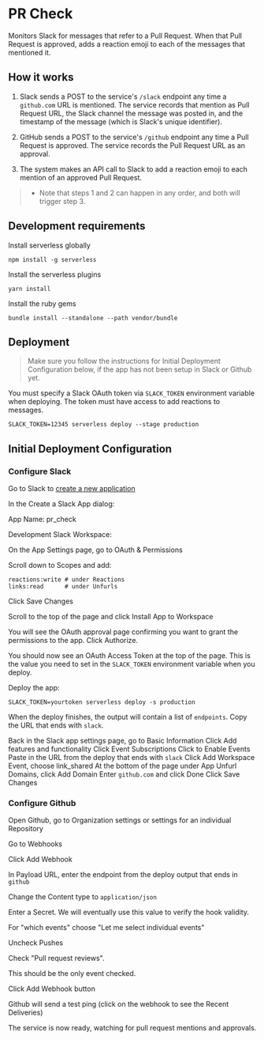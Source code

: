 # PR Check

Monitors Slack for messages that refer to a Pull Request. When that Pull Request
is approved, adds a reaction emoji to each of the messages that mentioned it.

## How it works

1. Slack sends a POST to the service's `/slack` endpoint any time a `github.com` URL is mentioned.
The service records that mention as Pull Request URL, the Slack channel the message was posted in,
and the timestamp of the message (which is Slack's unique identifier).

2. GitHub sends a POST to the service's `/github` endpoint any time a Pull Request is approved.
The service records the Pull Request URL as an approval.

3. The system makes an API call to Slack to add a reaction emoji to each mention of an approved Pull Request.

> * Note that steps 1 and 2 can happen in any order, and both will trigger step 3.

## Development requirements

Install serverless globally

```
npm install -g serverless
```

Install the serverless plugins

```
yarn install
```

Install the ruby gems

```
bundle install --standalone --path vendor/bundle
```

## Deployment

> Make sure you follow the instructions for Initial Deployment Configuration
below, if the app has not been setup in Slack or Github yet.

You must specify a Slack OAuth token via `SLACK_TOKEN` environment variable
when deploying. The token must have access to add reactions to messages.

```
SLACK_TOKEN=12345 serverless deploy --stage production
```

## Initial Deployment Configuration

### Configure Slack

Go to Slack to [create a new application](https://api.slack.com/apps?new_app=1)

In the Create a Slack App dialog:

App Name: pr_check

Development Slack Workspace: <choose your workspace>

On the App Settings page, go to OAuth & Permissions

Scroll down to Scopes and add:

```
reactions:write # under Reactions
links:read      # under Unfurls
```

Click Save Changes

Scroll to the top of the page and click Install App to Workspace

You will see the OAuth approval page confirming you want to grant the permissions
to the app. Click Authorize.

You should now see an OAuth Access Token at the top of the page. This is the
value you need to set in the `SLACK_TOKEN` environment variable when you deploy.

Deploy the app:

```
SLACK_TOKEN=yourtoken serverless deploy -s production
```

When the deploy finishes, the output will contain a list of `endpoints`.
Copy the URL that ends with `slack`.

Back in the Slack app settings page, go to Basic Information
Click Add features and functionality
Click Event Subscriptions
Click to Enable Events
Paste in the URL from the deploy that ends with `slack`
Click Add Workspace Event, choose link_shared
At the bottom of the page under App Unfurl Domains, click Add Domain
Enter `github.com` and click Done
Click Save Changes

### Configure Github

Open Github, go to Organization settings or settings for an individual Repository

Go to Webhooks

Click Add Webhook

In Payload URL, enter the endpoint from the deploy output that ends in `github`

Change the Content type to `application/json`

Enter a Secret. We will eventually use this value to verify the hook validity.

For "which events" choose "Let me select individual events"

Uncheck Pushes

Check "Pull request reviews".

This should be the only event checked.

Click Add Webhook button

Github will send a test ping (click on the webhook to see the Recent Deliveries)

The service is now ready, watching for pull request mentions and approvals.
